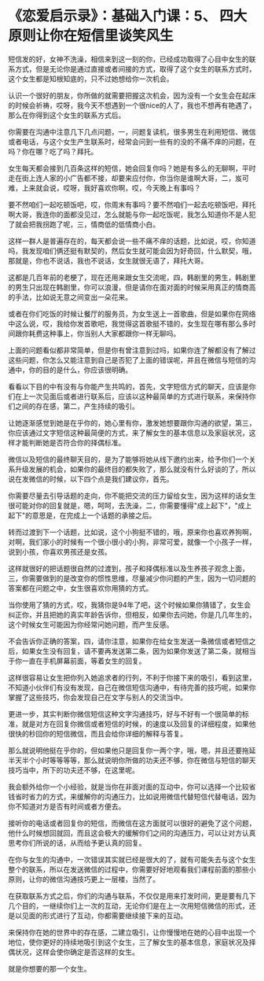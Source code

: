 # 《恋爱启示录》：基础入门课：5、 四大原则让你在短信里谈笑风生

短信发的好，女神不洗澡，相信来到这一刻的你，已经成功取得了心目中女生的联系方式，但是无论你是通过直接或者间接的方式，取得了这个女生的联系方式时，这个女生都是知根知底的，只不过她想给你一次机会。

认识一个很好的朋友，你所做的就需要把握这次机会，因为没有一个女生会在起床的时候会祈祷，哎呀，我今天不想遇到一个很nice的人了，我也不想再有艳遇了，那么在你得到这个女生的联系方式后。

你需要在沟通中注意几下几点问题，一，问题复读机，很多男生在利用短信、微信或者电话，与这个女生产生联系时，经常会问到一些有的没的不痛不痒的问题，在吗？你在哪？吃了吗？拜托。

女生每天都会接到几百条这样的短信，她会回复你吗？她是有多么的无聊啊，平时走在街上连人家的小广告都不接，却要来应付你，你当你是谁啊大哥，二，岌可难，上来就会说，哎呀，我好喜欢你啊，哎，今天晚上有事吗？

要不然咱们一起吃顿饭吧，哎，你周末有事吗？要不然咱们一起去吃顿饭吧，拜托啊大哥，我连你的面都没见过，怎么就能与你一起吃饭呢，我怎么知道你不是人犯了就会把我拐跑了呢，三，情商低的低情商小白。

这样一群人是普遍存在的，每天都会说一些不痛不痒的话题，比如说，哎，你知道吗，我发现咱们俩还挺有默契的，然后女生就可能会因为好奇回，什么默契，哦，那就是，你也不说话，我也不说话，女生就很无语了，拜托大哥。

这都是几百年前的老梗了，现在还用来跟女生交流呢，四，韩剧里的男生，韩剧里的男生只出现在韩剧里，你可以浪漫，但是请你在面对面的时候采用真正的情商高的手法，比如说无意之间变出一朵花来。

或者在你们吃饭的时候让餐厅的服务员，为女生送上一首歌曲，但是如果你在网络中这么说，哎，我给你发首歌吧，我觉得这首歌挺不错的，女生现在哪有那么多时间跟你耗费这种事上，你当别人大家都跟你一样无聊吗。

上面的问题看似都非常简单，但是你有曾注意到过吗，如果你连了解都没有了解过这些问题，你怎么又能注意到自己是否犯了上面的错误呢，并且在微信与短信的沟通中，你的目的是什么，你应该很明确。

看看以下目的中有没有与你能产生共鸣的，首先，文字短信方式的聊天，应该是你们在上一次见面后或者进行联系后，应该以这种最简单的方式进行联系，来保持你们之间的存在感，第二，产生持续的吸引。

让她逐渐感觉到她是在乎你的，她心里有你，激发她想要跟你沟通的欲望，第三，你应该通过文字短信这种最简便的方式，来了解女生的基本信息以及家庭状况，这样才能判断她是否符合你的择偶标准。

微信以及短信的最终聊天目的，是为了能够将她从线下邀约出来，给予你们一个关系升级发展的机会，如果你的最终目的都失败了，那么就没有什么好谈的了，所以说在发微信的时候，以下四个点是我们建议你，首先。

你需要尽量去引导话题的走向，你不能把交流的压力留给女生，因为这样的话女生很可能对你的回复就是，嗯，呵呵，去洗澡，二，你需要懂得"成上起下"，"成上起下"的意思是，在完成上一个话题的承接之后。

转而过渡到下一个话题，比如说，这个小狗挺不错的，哦，原来你也喜欢养狗啊，对啊，我们家小的时候有一个很小很小的小狗，非常可爱，就像一个小孩子一样，说到小孩，你喜欢男孩还是女孩。

这样就很好的把话题很自然的过渡到，孩子和择偶标准以及生养孩子观念上面，三，你需要做到的是改变你的惯性思维，尽量减少你问题的产生，因为一切问题的答案都在问题之中，女生很喜欢你用猜的方式。

当你使用了猜的方式，哎，我猜你是94年了吧，这个时候如果你猜错了，女生会纠正你，并且把她的真实年龄告诉你，但相反，如果你去问她，你是几几年生的，这个时候女生可能因为你经常问她问题，而产生反感。

不会告诉你正确的答案，四，请你注意，如果你在给女生发送一条微信或者短信之后，如果女生没有回复，请不要再发送第二条，因为如果你发送了第二条，就相当于你一直在手机屏幕前面，等着女生的回复。

这样很容易让女生把你列入她追求者的行列，不利于你接下来的吸引，看到这里，不知道小伙伴们有没有发现，自己在微信短信沟通中，有待完善的技巧呢，如果你掌握了这些技巧，你会发现自己在文字与别人的交流当中。

更进一步，其实判断你微信短信这种文字沟通技巧，好与不好有一个很简单的标准，就是对方在回复你微信或者短信的时候，的速度以及回复的详细程度，如果他很快的秒回你的短信微信，而且会给你详细的解释与答复。

那么就说明他挺在乎你的，但如果他只是回复你一两个字，哦，嗯，并且还要拖延半天半个小时等等等等，那么就说明你所做的功夫还不够，你在微信与短信的聊天技巧当中，所下的功夫还不够，在这里呢。

我会额外给你一个小经验，就是当你在非面对面的互动中，你可以选择一个比较省钱省时省力的方式，来缓解你的沟通压力，比如说用微信代替短信代替电话，因为你不知道对方是否有时间或者方便去。

接听你的电话或者回复你的短信，而微信在这方面就可以很好的避免了这个问题，他什么时候想回就回，而且这会极大的缓解你们之间的沟通压力，可以让对方认真思考你们所说的话，从而给予更认真的回复。

在你与女生的沟通中，一次错误其实就已经是很大的了，就有可能失去与这个女生整个的联系，所以在发送微信的过程中，你需要好好地观看我们课程前面的那些小原则，让你的微信沟通技巧更上一层楼，当然了。

在获取联系方式之后，你们的沟通与联系，不仅仅是用来打发时间，更是要有几下几个目的，一继续你们上一次的互动，无论你们是在上一次用短信微信的形式，还是以见面的形式进行了互动，你都需要继续接下来的互动。

来保持你在她的世界中的存在感，二建立吸引，让你慢慢地在她的心目中出现一个地位，使你更好的持续地吸引到这个女生，三了解女生的基本信息，家庭状况及择偶状况，这样会使你确定是否这样的女生。

就是你想要的那一个女生。